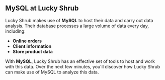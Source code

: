 ## **MySQL at Lucky Shrub**

Lucky Shrub makes use of **MySQL** to host their data and carry out data analysis. Their database processes a large volume of data every day, including:  

- **Online orders**  
- **Client information**  
- **Store product data**  

With **MySQL**, Lucky Shrub has an effective set of tools to host and work with this data. Over the next few minutes, you'll discover how Lucky Shrub can make use of MySQL to analyze this data.  
